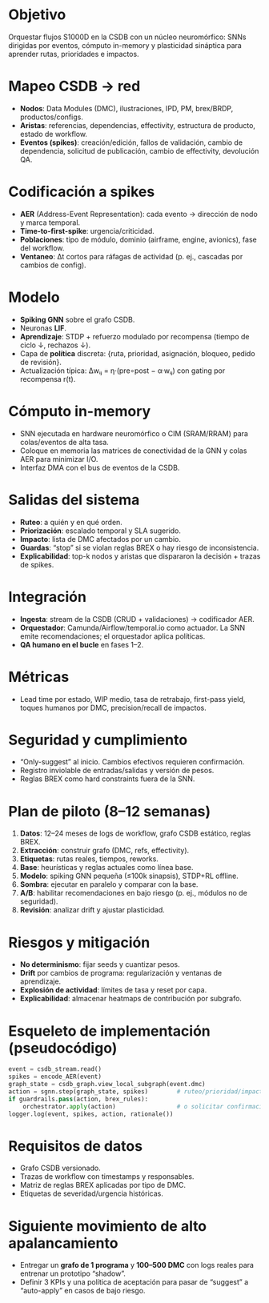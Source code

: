# Objetivo

Orquestar flujos S1000D en la CSDB con un núcleo neuromórfico: SNNs dirigidas por eventos, cómputo in-memory y plasticidad sináptica para aprender rutas, prioridades e impactos.

# Mapeo CSDB → red

* **Nodos**: Data Modules (DMC), ilustraciones, IPD, PM, brex/BRDP, productos/configs.
* **Aristas**: referencias, dependencias, effectivity, estructura de producto, estado de workflow.
* **Eventos (spikes)**: creación/edición, fallos de validación, cambio de dependencia, solicitud de publicación, cambio de effectivity, devolución QA.

# Codificación a spikes

* **AER** (Address-Event Representation): cada evento → dirección de nodo y marca temporal.
* **Time-to-first-spike**: urgencia/criticidad.
* **Poblaciones**: tipo de módulo, dominio (airframe, engine, avionics), fase del workflow.
* **Ventaneo**: Δt cortos para ráfagas de actividad (p. ej., cascadas por cambios de config).

# Modelo

* **Spiking GNN** sobre el grafo CSDB.
* Neuronas **LIF**.
* **Aprendizaje**: STDP + refuerzo modulado por recompensa (tiempo de ciclo ↓, rechazos ↓).
* Capa de **política** discreta: {ruta, prioridad, asignación, bloqueo, pedido de revisión}.
* Actualización típica: Δwᵢⱼ = η·(pre∘post − α·wᵢⱼ) con gating por recompensa r(t).

# Cómputo in-memory

* SNN ejecutada en hardware neuromórfico o CIM (SRAM/RRAM) para colas/eventos de alta tasa.
* Coloque en memoria las matrices de conectividad de la GNN y colas AER para minimizar I/O.
* Interfaz DMA con el bus de eventos de la CSDB.

# Salidas del sistema

* **Ruteo**: a quién y en qué orden.
* **Priorización**: escalado temporal y SLA sugerido.
* **Impacto**: lista de DMC afectados por un cambio.
* **Guardas**: “stop” si se violan reglas BREX o hay riesgo de inconsistencia.
* **Explicabilidad**: top-k nodos y aristas que dispararon la decisión + trazas de spikes.

# Integración

* **Ingesta**: stream de la CSDB (CRUD + validaciones) → codificador AER.
* **Orquestador**: Camunda/Airflow/temporal.io como actuador. La SNN emite recomendaciones; el orquestador aplica políticas.
* **QA humano en el bucle** en fases 1–2.

# Métricas

* Lead time por estado, WIP medio, tasa de retrabajo, first-pass yield, toques humanos por DMC, precision/recall de impactos.

# Seguridad y cumplimiento

* “Only-suggest” al inicio. Cambios efectivos requieren confirmación.
* Registro inviolable de entradas/salidas y versión de pesos.
* Reglas BREX como hard constraints fuera de la SNN.

# Plan de piloto (8–12 semanas)

1. **Datos**: 12–24 meses de logs de workflow, grafo CSDB estático, reglas BREX.
2. **Extracción**: construir grafo (DMC, refs, effectivity).
3. **Etiquetas**: rutas reales, tiempos, reworks.
4. **Base**: heurísticas y reglas actuales como línea base.
5. **Modelo**: spiking GNN pequeña (≤100k sinapsis), STDP+RL offline.
6. **Sombra**: ejecutar en paralelo y comparar con la base.
7. **A/B**: habilitar recomendaciones en bajo riesgo (p. ej., módulos no de seguridad).
8. **Revisión**: analizar drift y ajustar plasticidad.

# Riesgos y mitigación

* **No determinismo**: fijar seeds y cuantizar pesos.
* **Drift** por cambios de programa: regularización y ventanas de aprendizaje.
* **Explosión de actividad**: límites de tasa y reset por capa.
* **Explicabilidad**: almacenar heatmaps de contribución por subgrafo.

# Esqueleto de implementación (pseudocódigo)

```python
event = csdb_stream.read()
spikes = encode_AER(event)
graph_state = csdb_graph.view_local_subgraph(event.dmc)
action = sgnn.step(graph_state, spikes)        # ruteo/prioridad/impacto
if guardrails.pass(action, brex_rules):
    orchestrator.apply(action)                 # o solicitar confirmación
logger.log(event, spikes, action, rationale())
```

# Requisitos de datos

* Grafo CSDB versionado.
* Trazas de workflow con timestamps y responsables.
* Matriz de reglas BREX aplicadas por tipo de DMC.
* Etiquetas de severidad/urgencia históricas.

# Siguiente movimiento de alto apalancamiento

* Entregar un **grafo de 1 programa** y **100–500 DMC** con logs reales para entrenar un prototipo “shadow”.
* Definir 3 KPIs y una política de aceptación para pasar de “suggest” a “auto-apply” en casos de bajo riesgo.
